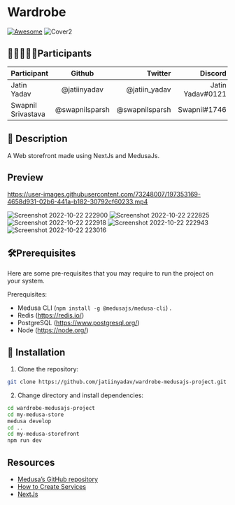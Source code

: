 # Wardrobe
[![Awesome](https://awesome.re/badge.svg)](https://awesome.re)
![Cover2](https://user-images.githubusercontent.com/73248007/197059687-cf569c3f-12ef-411c-9945-193ff9722380.jpg)

## 🧑🏼‍🤝‍🧑🏻Participants

| Participant  | Github  | Twitter  | Discord |
| ------------- |:-------------:| -----:| ------: |
| Jatin Yadav      | @jatiinyadav | @jatiin_yadav | Jatin Yadav#0121 |
| Swapnil Srivastava      | @swapnilsparsh | @swapnilsparsh | Swapnil#1746 |

## 📌 Description
A Web storefront made using NextJs and MedusaJs.

## Preview

https://user-images.githubusercontent.com/73248007/197353169-4658d931-02b6-441a-b182-30792cf60233.mp4


![Screenshot 2022-10-22 222900](https://user-images.githubusercontent.com/73248007/197353098-f1c71d13-eec6-4d31-96d2-78e27c4b4116.png)
![Screenshot 2022-10-22 222825](https://user-images.githubusercontent.com/73248007/197353096-84b69cca-5bf0-4f09-b693-212189560d88.png)
![Screenshot 2022-10-22 222918](https://user-images.githubusercontent.com/73248007/197353099-f9539ecc-58a8-4f9c-a634-1a0dbb9df8b1.png)
![Screenshot 2022-10-22 222943](https://user-images.githubusercontent.com/73248007/197353100-ea70a006-d74f-42fa-867d-9682ecaa6027.png)
![Screenshot 2022-10-22 223016](https://user-images.githubusercontent.com/73248007/197353101-b62ac1c0-50c9-446b-a757-d3e59030584f.png)

## 🛠️Prerequisites

Here are some pre-requisites that you may require to run the project on your system.

Prerequisites:

- Medusa CLI (```npm install -g @medusajs/medusa-cli```) .
- Redis (https://redis.io/)
- PostgreSQL (https://www.postgresql.org/)
- Node (https://node.org/)

## 🚀 Installation

1. Clone the repository:

```bash
git clone https://github.com/jatiinyadav/wardrobe-medusajs-project.git
```

2. Change directory and install dependencies:

```bash
cd wardrobe-medusajs-project
cd my-medusa-store
medusa develop
cd ..
cd my-medusa-storefront
npm run dev
```

 ## Resources

- [Medusa’s GitHub repository](https://github.com/medusajs/medusa)
- [How to Create Services](https://docs.medusajs.com/advanced/backend/services/create-service)
- [NextJs](https://nextjs.org/)
